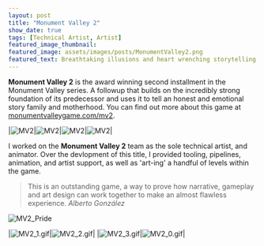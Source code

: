 ```yaml
---
layout: post
title: "Monument Valley 2"
show_date: true
tags: [Technical Artist, Artist]
featured_image_thumbnail:
featured_image: assets/images/posts/MonumentValley2.png
featured_text: Breathtaking illusions and heart wrenching storytelling come together in this mobile classic.
---
```


**Monument Valley 2** is the award winning second installment in the Monument Valley series. A followup that builds on the incredibly
strong foundation of its predecessor and uses it to tell an honest and emotional story family and motherhood.
You can find out more about this game at [monumentvalleygame.com/mv2](https://www.monumentvalleygame.com/mv2).

|![MV2]( assets/images/posts/MV2_0.jpg)|![MV2]( assets/images/posts/MV2_1.jpg)|![MV2]( assets/images/posts/MV2_2.jpg)|![MV2]( assets/images/posts/MV2_3.jpg)|

I worked on the **Monument Valley 2** team as the sole technical artist, and animator. Over the devlopment of this title, I provided tooling, pipelines,
animation, and artist support, as well as 'art-ing' a handful of levels within the game.

> This is an outstanding game, a way to prove how narrative, gameplay and art design can work together to make an almost flawless experience.
> <cite>Alberto González</cite>

![MV2_Pride]( assets/images/posts/MV2_Pride.gif)

|![MV2_1.gif]( assets/images/posts/MV2_1.gif)|![MV2_2.gif]( assets/images/posts/MV2_2.gif)|
|![MV2_3.gif]( assets/images/posts/MV2_3.gif)|![MV2_0.gif]( assets/images/posts/MV2_0.gif)|

